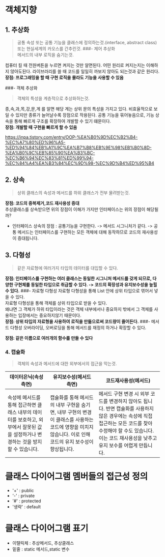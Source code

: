 # 객체지향
## 1. 추상화
>공통 속성 또는 공통 기능을 클래스에 정의하는것.(interface, abstract class)
또는 현실세계의 카오스를 간추린것.
###- 제어 추상화<br>
>메서드의 내부 로직을 숨기는것.

컴퓨터 킬 때 전원버튼을 누르면 켜지는 것만 알면된다. 어떤 원리로 켜지는지는 이해하지 않아도된다.
라이브러리를 쓸 때 코드를 일일히 까보지 않아도 되는것과 같은 원리다.<br>
**장점: 프로그래밍을 할 때 구현 로직을 몰라도 기능을 사용할 수 있음** 

###- 객체 추상화<br>
>객체의 특성을 계층적으로 추상화하는것.

종,속,과,목,강,문,계 를 알면 해당 계는 상위 문의 특성을 가지고 있다.
비효율적으로 보일 수 있지만 종류가 늘어날수록 장점으로 작용된다.
공통 기능을 묶어놓음으로, 기능 상속을 통해 빠르게 구조를 확장하여 개발할 수 있기 떄문이다.<br>
**장점: 개발할 때 구현을 빠르게 할 수 있음**

https://inpa.tistory.com/entry/OOP-%EA%B0%9D%EC%B2%B4-%EC%A7%80%ED%96%A5-%ED%94%84%EB%A1%9C%EA%B7%B8%EB%9E%98%EB%B0%8D-%EA%B0%9C%EB%85%90%EA%B3%BC-%EC%B6%94%EC%83%81%ED%99%94-%EC%84%A4%EA%B3%84%EC%9D%98-%EC%9D%B4%ED%95%B4
## 2. 상속
>상위 클래스의 속성과 메서드를 하위 클래스가 전부 물려받는것.

**장점: 코드의 중복제거,코드 재사용성 증대**<br>
추상클래스를 상속받으면 위의 장점이 이해가 가지만 인터페이스는 위의 장점이 해당될까?
- 인터페이스 상속의 장점 : 공통기능을 구현한다. -> 메서드 시그니처가 같다. -> 공통 메서드는 인터페이스를 구현하는 모든 객체에 대해 동작하므로 코드의 재사용성이 증대됩니다.
## 3. 다형성
>같은 자료형에 여러가지 타입의 데이터를 대입할 수 있다.

**장점: 인터페이스를 구현하는 여러 클래스는 동일한 시그니처 메서드를 갖게 되므로, 다양한 구현체를 동일한 타입으로 취급할 수 있다. -> 코드의 확장성과 유지보수성을 높힐 수 있다.**
###- 자료형 다형성
자료형 다형성을 통해 List 안에 상위 타입으로 엮어서 넣을 수 있다.<br>
자료형 다형성을 통해 객체를 상위 타입으로 받을 수 있다.<br>
왜냐면 그 객체가 하위 타입이라는 것은 객체 내부에서나 중요하지 밖에서 그 객체를 사용하는 입장에서는 중요하지않기 때문이다.<br>
**장점: 상위 타입의 자료형을 사용하여 로직을 만듦으로써 코드량이 줄어든다.**
###- 메서드 다형성
오버라이딩, 오버로딩을 통해 메서드를 재정의 하거나 확장할 수 있다.

**장점: 같은 이름으로 여러개의 함수를 만들 수 있다** 
### 4. 캡슐화
>객체의 속성과 메서드에 대한 외부에서의 접근을 막는것.

| 데이터은닉(속성 측면)                                                              | 유지보수성(메서드 측면)                                                                                    | 코드재사용성(메서드)                                                                                                                                             |
|---------------------------------------------------------------------------|--------------------------------------------------------------------------------------------------|---------------------------------------------------------------------------------------------------------------------------------------------------------|
| 속성에 메서드를 통해 접근하면 클래스 내부의 데이터를 보호하고, 외부에서 잘못된 값을 설정하거나 변경하는 것을 방지할 수 있습니다. |캡슐화를 통해 메서드의 내부 구현을 숨기면, 내부 구현의 변경이 클래스를 사용하는 코드에 영향을 미치지 않습니다. 이로 인해 코드의 유지 보수성이 향상됩니다. | 메서드 구현 변경 시 외부 코드를 변경하지 않아도 됩니다. 반면 캡슐화를 사용하지 않은 경우에는 속성에 직접 접근하는 모든 코드를 찾아 수정해야 할 수도 있습니다. 이는 코드 재사용성을 낮추고 유지 보수를 어렵게 만듭니다. |


# 클래스 다이어그램 멤버들의 접근성 정의
- '+' : public
- '-' : private
- '#' : protected
- '생략' : default

# 클래스 다이어그램 표기
- 이탤릭체 : 추상메서드, 추상클래스
- 밑줄 : static 메서드,static 변수 



